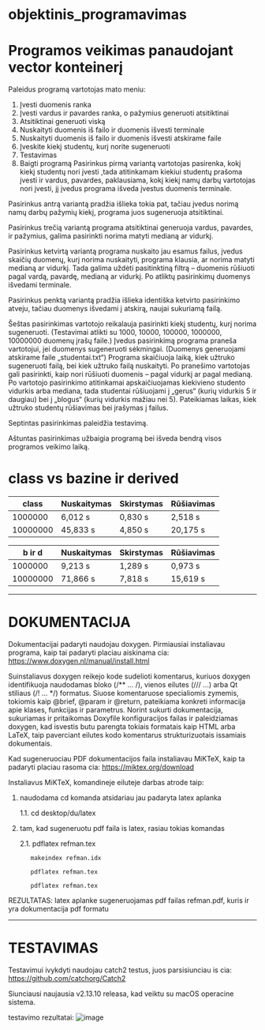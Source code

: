 # objektinis_programavimas

# Programos veikimas panaudojant vector konteinerį

Paleidus programą vartotojas mato meniu:

1. Įvesti duomenis ranka
2. Įvesti vardus ir pavardes ranka, o pažymius generuoti atsitiktinai
3. Atsitiktinai generuoti viską
4. Nuskaityti duomenis iš failo ir duomenis išvesti terminale
5. Nuskaityti duomenis iš failo ir duomenis išvesti atskirame faile
6. Įveskite kiekį studentų, kurį norite sugeneruoti
7. Testavimas
8. Baigti programą
Pasirinkus pirmą variantą vartotojas pasirenka, kokį kiekį studentų nori įvesti ,tada atitinkamam kiekiui studentų prašoma įvesti ir vardus, pavardes, paklausiama, kokį kiekį namų darbų vartotojas nori įvesti, jį įvedus programa išveda įvestus duomenis terminale.

Pasirinkus antrą variantą pradžia išlieka tokia pat, tačiau įvedus norimą namų darbų pažymių kiekį, programa juos sugeneruoja atsitiktinai.

Pasirinkus trečią variantą programa atsitiktinai generuoja vardus, pavardes, ir pažymius, galima pasirinkti norima matyti medianą ar vidurkį.

Pasirinkus ketvirtą variantą programa nuskaito jau esamus failus, įvedus skaičių duomenų, kurį norima nuskaityti, programa klausia, ar norima matyti medianą ar vidurkį. Tada galima uždėti pasitinktiną filtrą – duomenis rūšiuoti pagal vardą, pavardę, medianą ar vidurkį. Po atliktų pasirinkimų duomenys išvedami terminale.

Pasirinkus penktą variantą pradžia išlieka identiška ketvirto pasirinkimo atveju, tačiau duomenys išvedami į atskirą, naujai sukuriamą failą.

Šeštas pasirinkimas vartotojo reikalauja pasirinkti kiekį studentų, kurį norima sugeneruoti. (Testavimai atlikti su 1000, 10000, 100000, 1000000, 10000000 duomenų įrašų faile.) Įvedus pasirinkimą programa praneša vartotojui, jei duomenys sugeneruoti sėkmingai. (Duomenys generuojami atskirame faile „studentai.txt“) Programa skaičiuoja laiką, kiek užtruko sugeneruoti failą, bei kiek užtruko failą nuskaityti. Po pranešimo vartotojas gali pasirinkti, kaip nori rūšiuoti duomenis – pagal vidurkį ar pagal medianą. Po vartotojo pasirinkimo atitinkamai apskaičiuojamas kiekivieno studento vidurkis arba mediana, tada studentai rūšiuojami į „gerus“ (kurių vidurkis 5 ir daugiau) bei į „blogus“ (kurių vidurkis mažiau nei 5). Pateikiamas laikas, kiek užtruko studentų rūšiavimas bei įrašymas į failus.

Septintas pasirinkimas paleidžia testavimą.

Aštuntas pasirinkimas užbaigia programą bei išveda bendrą visos programos veikimo laiką.

# class vs bazine ir derived 

| class | Nuskaitymas | Skirstymas | Rūšiavimas |
|----------|----------|----------|----------|
| 1000000  | 6,012 s | 0,830 s | 2,518 s |
| 10000000 | 45,833 s | 4,850 s | 20,175 s |

| b ir d | Nuskaitymas | Skirstymas | Rūšiavimas |
|----------|----------|----------|----------|
| 1000000  | 9,213 s | 1,289 s | 0,973 s |
| 10000000 | 71,866 s | 7,818 s | 15,619 s |



-----------------------------------------------------------------------------------------------------------------------------------------

# DOKUMENTACIJA

Dokumentacijai padaryti naudojau doxygen. Pirmiausiai instaliavau programa, kaip tai padaryti placiau aiskinama cia: https://www.doxygen.nl/manual/install.html

Suinstaliavus doxygen reikejo kode sudelioti komentarus, kuriuos doxygen identifikuoja naudodamas bloko (/** ... /), vienos eilutes (/// ...) arba Qt stiliaus (/! ... */) formatus. Siuose komentaruose specialiomis zymemis, tokiomis kaip @brief, @param ir @return, pateikiama konkreti informacija apie klases, funkcijas ir parametrus. Norint sukurti dokumentacija, sukuriamas ir pritaikomas Doxyfile konfiguracijos failas ir paleidziamas doxygen, kad isvestis butu parengta tokiais formatais kaip HTML arba LaTeX, taip paverciant eilutes kodo komentarus strukturizuotais issamiais dokumentais.

Kad sugeneruociau PDF dokumentacijos faila instaliavau MiKTeX, kaip ta padaryti placiau rasoma cia: https://miktex.org/download


Instaliavus MiKTeX, komandineje eiluteje darbas atrode taip:

1. naudodama cd komanda atsidariau jau padaryta latex aplanka
   
    1.1. cd desktop/du/latex
2. tam, kad sugeneruotu pdf faila is latex, rasiau tokias komandas
   
    2.1.  pdflatex refman.tex
   
          makeindex refman.idx
   
          pdflatex refman.tex
   
          pdflatex refman.tex
   

REZULTATAS: latex aplanke sugeneruojamas pdf failas refman.pdf, kuris ir yra dokumentacija pdf formatu

---------------------------------------------------------------------------------------------------------------------------------------------

# TESTAVIMAS

Testavimui ivykdyti naudojau catch2 testus, juos parsisiunciau is cia: https://github.com/catchorg/Catch2

Siunciausi naujausia v2.13.10 releasa, kad veiktu su macOS operacine sistema.

testavimo rezultatai:
![image](https://github.com/robke0224/objektinisprgrmvms/assets/154459735/289da611-d71f-47d5-8ed5-7c26cfecc100)


